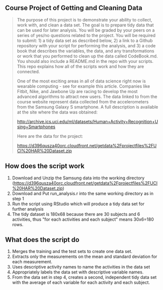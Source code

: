Course Project of Getting and Cleaning Data
---------------------------
>The purpose of this project is to demonstrate your ability to collect, work with, and clean a data set. The goal is to
>prepare tidy data that can be used for later analysis. You will be graded by your peers on a series of yes/no
>questions related to the project. You will be required to submit: 1) a tidy data set as described below, 2) a link to
>a Github repository with your script for performing the analysis, and 3) a code book that describes the variables, the
>data, and any transformations or work that you performed to clean up the data called CodeBook.md. You should also
>include a README.md in the repo with your scripts. This repo explains how all of the scripts work and how they are
>connected.  
>
>
>One of the most exciting areas in all of data science right now is wearable computing - see for example this article.
>Companies like Fitbit, Nike, and Jawbone Up are racing to develop the most advanced algorithms to attract new users.
>The data linked to from the course website represent data collected from the accelerometers from the Samsung Galaxy S
>smartphone. A full description is available at the site where the data was obtained: 
>
>
>http://archive.ics.uci.edu/ml/datasets/Human+Activity+Recognition+Using+Smartphones 
>
>
>Here are the data for the project: 
>
>https://d396qusza40orc.cloudfront.net/getdata%2Fprojectfiles%2FUCI%20HAR%20Dataset.zip 

How does the script work
---------------------------
1. Download and Unzip the Samsung data into the working directory (https://d396qusza40orc.cloudfront.net/getdata%2Fprojectfiles%2FUCI%20HAR%20Dataset.zip)
2. Download and Put run_analysis.r into the same working directory as in step 1
3. Run the script using RStudio which will produce a tidy data set for further analysis
4. The tidy dataset is 180x68 because there are 30 subjects and 6 activities, thus "for each activities and each subject" means 30x6=180 rows. 

What does the script do
---------------------------
1. Merges the training and the test sets to create one data set.
2. Extracts only the measurements on the mean and standard deviation for each measurement. 
3. Uses descriptive activity names to name the activities in the data set
4. Appropriately labels the data set with descriptive variable names. 
5. From the data set in step 4, creates a second, independent tidy data set with the average of each variable for each activity and each subject.


